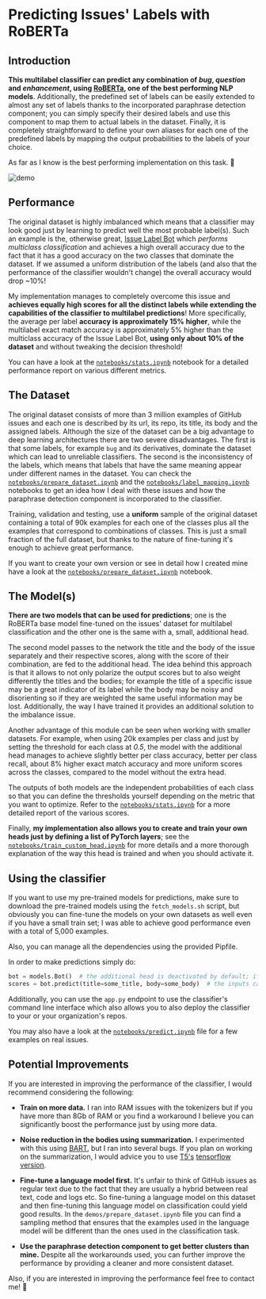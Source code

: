 # Predicting Issues' Labels with RoBERTa

## Introduction
**This multilabel classifier can predict any combination of *bug*, *question* and *enhancement*, using [RoBERTa](https://arxiv.org/abs/1907.11692), one of the best performing NLP models**. Additionally, the predefined set of labels can be easily extended to almost any set of labels thanks to the incorporated paraphrase detection component; you can simply specify their desired labels and use this component to map them to actual labels in the dataset. Finally, it is completely straightforward to define your own aliases for each one of the predefined labels by mapping the output probabilities to the labels of your choice. 

As far as I know is the best performing implementation on this task. 🚀


![demo](https://github.com/GiorgosKarantonis/images/blob/master/label_bot/demo.gif)


## Performance
The original dataset is highly imbalanced which means that a classifier may look good just by learning to predict well the most probable label(s). Such an example is the, otherwise great, [Issue Label Bot](https://github.com/machine-learning-apps/Issue-Label-Bot) which *performs multiclass classification* and achieves a high overall accuracy due to the fact that it has a good accuracy on the two classes that dominate the dataset. If we assumed a uniform distribution of the labels (and also that the performance of the classifier wouldn't change) the overall accuracy would drop ~10%! 

My implementation manages to completely overcome this issue and **achieves equally high scores for all the distinct labels while extending the capabilities of the classifier to multilabel predictions**! More specifically, the average per label **accuracy is approximately 15% higher**, while the multilabel exact match accuracy is approximately 5% higher than the multiclass accuracy of the Issue Label Bot, **using only about 10% of the dataset** and without tweaking the decision threshold! 

You can have a look at the [`notebooks/stats.ipynb`](https://github.com/GiorgosKarantonis/Github-Issues-Classifier/blob/master/notebooks/stats.ipynb) notebook for a detailed performance report on various different metrics. 


## The Dataset
The original dataset consists of more than 3 million examples of GitHub issues and each one is described by its url, its repo, its title, its body and the assigned labels. Although the size of the dataset can be a big advantage to deep learning architectures there are two severe disadvantages. The first is that some labels, for example `bug` and its derivatives, dominate the dataset which can lead to unreliable classifiers. The second is the inconsistency of the labels, which means that labels that have the same meaning appear under different names in the dataset. You can check the [`notebooks/prepare_dataset.ipynb`](https://github.com/GiorgosKarantonis/Github-Issues-Classifier/blob/master/notebooks/prepare%20dataset.ipynb) and the [`notebooks/label_mapping.ipynb`](https://github.com/GiorgosKarantonis/Github-Issues-Classifier/blob/master/notebooks/label_mapping.ipynb) notebooks to get an idea how I deal with these issues and how the paraphrase detection component is incorporated to the classifier. 

Training, validation and testing, use a **uniform** sample of the original dataset containing a total of 90k examples for each one of the classes plus all the examples that correspond to combinations of classes. This is just a small fraction of the full dataset, but thanks to the nature of fine-tuning it's enough to achieve great performance. 

If you want to create your own version or see in detail how I created mine have a look at the [`notebooks/prepare_dataset.ipynb`](https://github.com/GiorgosKarantonis/Github-Issues-Classifier/blob/master/notebooks/prepare%20dataset.ipynb) notebook. 


## The Model(s)
**There are two models that can be used for predictions**; one is the RoBERTa base model fine-tuned on the issues' dataset for multilabel classification and the other one is the same with a, small, additional head. 

The second model passes to the network the title and the body of the issue separately and their respective scores, along with the score of their combination, are fed to the additional head. The idea behind this approach is that it allows to not only polarize the output scores but to also weight differently the titles and the bodies; for example the title of a specific issue may be a great indicator of its label while the body may be noisy and disorienting so if they are weighted the same useful information may be lost. Additionally, the way I have trained it provides an additional solution to the imbalance issue. 

Another advantage of this module can be seen when working with smaller datasets. For example, when using 20k examples per class and just by setting the threshold for each class at *0.5*, the model with the additional head manages to achieve slightly better per class accuracy, better per class recall, about 8% higher exact match accuracy and more uniform scores across the classes, compared to the model without the extra head. 

The outputs of both models are the independent probabilities of each class so that you can define the thresholds yourself depending on the metric that you want to optimize. Refer to the [`notebooks/stats.ipynb`](https://github.com/GiorgosKarantonis/Github-Issues-Classifier/blob/master/notebooks/stats.ipynb) for a more detailed report of the various scores. 

Finally, **my implementation also allows you to create and train your own heads just by defining a list of PyTorch layers**; see the [`notebooks/train_custom_head.ipynb`](https://github.com/GiorgosKarantonis/Github-Issues-Classifier/blob/master/notebooks/train_custom_head.ipynb) for more details and a more thorough explanation of the way this head is trained and when you should activate it.


## Using the classifier
If you want to use my pre-trained models for predictions, make sure to download the pre-trained models using the `fetch_models.sh` script, but obviously you can fine-tune the models on your own datasets as well even if you have a small train set; I was able to achieve good performance even with a total of 5,000 examples. 

Also, you can manage all the dependencies using the provided Pipfile. 

In order to make predictions simply do:

```python
bot = models.Bot()  # the additional head is deactivated by default; if you want to use it just pass use_head=True
scores = bot.predict(title=some_title, body=some_body)  # the inputs can be a single string, a list of strings, a pd.Series object or a pd.DataFrame object
```
Additionally, you can use the `app.py` endpoint to use the classifier's command line interface which also allows you to also deploy the classifier to your or your organization's repos. 

You may also have a look at the [`notebooks/predict.ipynb`](https://github.com/GiorgosKarantonis/Github-Issues-Classifier/blob/master/notebooks/predict.ipynb) file for a few examples on real issues. 


## Potential Improvements
If you are interested in improving the performance of the classifier, I would recommend considering the following: 

* **Train on more data.** I ran into RAM issues with the tokenizers but if you have more than 8Gb of RAM or you find a workaround I believe you can significantly boost the performance just by using more data. 

* **Noise reduction in the bodies using summarization.** I experimented with this using [BART](https://arxiv.org/abs/1910.13461), but I ran into several bugs. If you plan on working on the summarization, I would advice you to use [T5's](https://arxiv.org/abs/1910.10683) [tensorflow version](https://huggingface.co/transformers/model_doc/t5.html#tft5forconditionalgeneration). 

* **Fine-tune a language model first.** It's unfair to think of GitHub issues as regular text due to the fact that they are usually a hybrid between real text, code and logs etc. So fine-tuning a language model on this dataset and then fine-tuning this language model on classification could yield good results. In the `demos/prepare_dataset.ipynb` file you can find a sampling method that ensures that the examples used in the language model will be different than the ones used in the classification task. 

* **Use the paraphrase detection component to get better clusters than mine.** Despite all the workarounds used, you can further improve the performance by providing a cleaner and more consistent dataset. 

Also, if you are interested in improving the performance feel free to contact me! 🙂 
